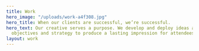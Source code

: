 ```yaml
---
title: Work
hero_image: "/uploads/work-a4f308.jpg"
hero_title: When our clients are successful, we’re successful.
hero_text: Our creative serves a purpose. We develop and deploy ideas around your
  objectives and strategy to produce a lasting impression for attendees.
layout: work
---
```


